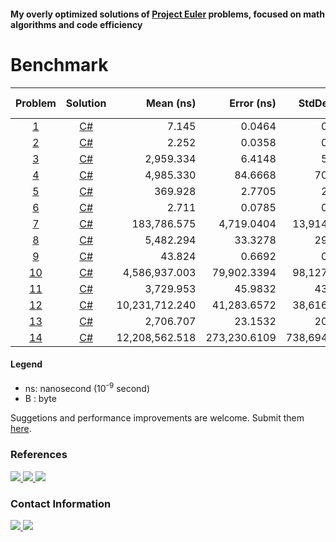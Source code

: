 #### My overly optimized solutions of [Project Euler](https://projecteuler.net) problems, focused on math algorithms and code efficiency

# Benchmark

| Problem                                   | Solution                                                                         | Mean (ns)      | Error (ns)   | StdDev (ns)  | Alloc (B) | Code (B) |
| :---------------------------------------: | :------------------------------------------------------------------------------: | -------------: | -----------: | -----------: | --------: | -------: |
| [1](https://projecteuler.net/problem=1)   | [C#](https://github.com/KimTisott/ProjectEuler/blob/main/Solutions/Problem1.cs)  |          7.145 |       0.0464 |       0.0411 |           |      114 |
| [2](https://projecteuler.net/problem=2)   | [C#](https://github.com/KimTisott/ProjectEuler/blob/main/Solutions/Problem2.cs)  |          2.252 |       0.0358 |       0.0299 |           |       41 |
| [3](https://projecteuler.net/problem=3)   | [C#](https://github.com/KimTisott/ProjectEuler/blob/main/Solutions/Problem3.cs)  |      2,959.334 |       6.4148 |       5.6866 |           |      296 |
| [4](https://projecteuler.net/problem=4)   | [C#](https://github.com/KimTisott/ProjectEuler/blob/main/Solutions/Problem4.cs)  |      4,985.330 |      84.6668 |      70.7006 |           |      288 |
| [5](https://projecteuler.net/problem=5)   | [C#](https://github.com/KimTisott/ProjectEuler/blob/main/Solutions/Problem5.cs)  |        369.928 |       2.7705 |       2.5915 |           |       67 |
| [6](https://projecteuler.net/problem=6)   | [C#](https://github.com/KimTisott/ProjectEuler/blob/main/Solutions/Problem6.cs)  |          2.711 |       0.0785 |       0.0656 |           |       40 |
| [7](https://projecteuler.net/problem=7)   | [C#](https://github.com/KimTisott/ProjectEuler/blob/main/Solutions/Problem7.cs)  |    183,786.575 |   4,719.0404 |  13,914.1970 |   105,464 |      451 |
| [8](https://projecteuler.net/problem=8)   | [C#](https://github.com/KimTisott/ProjectEuler/blob/main/Solutions/Problem8.cs)  |      5,482.294 |      33.3278 |      29.5443 |           |      125 |
| [9](https://projecteuler.net/problem=9)   | [C#](https://github.com/KimTisott/ProjectEuler/blob/main/Solutions/Problem9.cs)  |         43.824 |       0.6692 |       0.6260 |           |      199 |
| [10](https://projecteuler.net/problem=10) | [C#](https://github.com/KimTisott/ProjectEuler/blob/main/Solutions/Problem10.cs) |  4,586,937.003 |  79,902.3394 |  98,127.2485 | 2,000,024 |      191 |
| [11](https://projecteuler.net/problem=11) | [C#](https://github.com/KimTisott/ProjectEuler/blob/main/Solutions/Problem11.cs) |      3,729.953 |      45.9832 |      43.0127 |           |    1,113 |
| [12](https://projecteuler.net/problem=12) | [C#](https://github.com/KimTisott/ProjectEuler/blob/main/Solutions/Problem12.cs) | 10,231,712.240 |  41,283.6572 |  38,616.7585 |           |      179 |
| [13](https://projecteuler.net/problem=13) | [C#](https://github.com/KimTisott/ProjectEuler/blob/main/Solutions/Problem13.cs) |      2,706.707 |      23.1532 |      20.5247 |     4,896 |    2,290 |
| [14](https://projecteuler.net/problem=14) | [C#](https://github.com/KimTisott/ProjectEuler/blob/main/Solutions/Problem14.cs) | 12,208,562.518 | 273,230.6109 | 738,694.8445 | 8,000,020 |      239 |

#### Legend
- ns: nanosecond (10<sup>-9</sup> second)
- B : byte

Suggetions and performance improvements are welcome. Submit them [here](https://github.com/KimTisott/ProjectEuler/issues/new).

### References

<a href="https://projecteuler.net">
  <img src="https://projecteuler.net/themes/20210213/logo_default.png">
</a>
<a href="https://projecteuler.chat">
  <img src="https://projecteuler.chat/ext/euler13/pechat/styles/prosilver/theme/images/site_logo.png">
</a>
<a href="https://mathoverflow.net">
  <img src="https://cdn.sstatic.net/Sites/mathoverflow/Img/logo.svg?v=3a674b060adf">
</a>

### Contact Information

<a href="https://www.linkedin.com/in/kim-tisott-58133815b">
  <img src="https://cdn2.iconfinder.com/data/icons/social-media-2285/512/1_Linkedin_unofficial_colored_svg-64.png">
</a>
<a href="https://www.hackerrank.com/kim_nicolay">
  <img src="https://cdn4.iconfinder.com/data/icons/logos-and-brands/512/160_Hackerrank_logo_logos-64.png">
</a>
